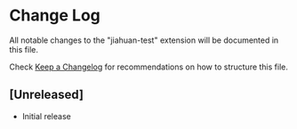 # Change Log

All notable changes to the "jiahuan-test" extension will be documented in this file.

Check [Keep a Changelog](http://keepachangelog.com/) for recommendations on how to structure this file.

## [Unreleased]

- Initial release